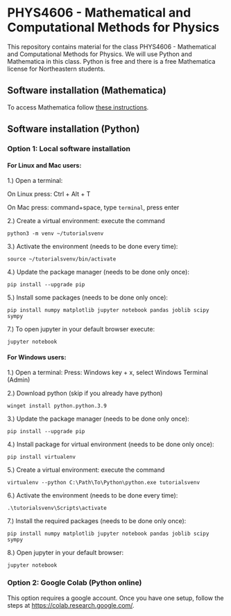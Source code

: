 # PHYS4606 - Mathematical and Computational Methods for Physics
This repository contains material for the class PHYS4606 - Mathematical and Computational Methods for Physics. We will use Python and Mathematica in this class. Python is free and there is a free Mathematica license for Northeastern students.

## Software installation (Mathematica)
To access Mathematica follow <a href="https://service.northeastern.edu/tech?id=kb_article_view&sysparm_article=KB0012562&sys_kb_id=ff8b3ef6874771d43b170e96cebb3518&spa=1" target="_blank">these instructions</a>.

## Software installation (Python)

### Option 1: Local software installation

#### For Linux and Mac users:
1.) Open a terminal:

  On Linux press: Ctrl + Alt + T
  
  On Mac press: command+space, type ``terminal``, press enter
  
2.) Create a virtual environment: execute the command

```python3 -m venv ~/tutorialsvenv```

3.) Activate the environment (needs to be done every time):

```source ~/tutorialsvenv/bin/activate```

4.) Update the package manager (needs to be done only once):

```pip install --upgrade pip```

5.) Install some packages (needs to be done only once):

```pip install numpy matplotlib jupyter notebook pandas joblib scipy sympy```

7.) To open jupyter in your default browser execute:

```jupyter notebook```

#### For Windows users:
1.) Open a terminal: Press: Windows key + x, select Windows Terminal (Admin)

2.) Download python (skip if you already have python)

```winget install python.python.3.9```

3.) Update the package manager (needs to be done only once):

```pip install --upgrade pip```

4.) Install package for virtual environment (needs to be done only once):

```pip install virtualenv```

5.) Create a virtual environment: execute the command

```virtualenv --python C:\Path\To\Python\python.exe tutorialsvenv```

6.) Activate the environment (needs to be done every time):

```.\tutorialsvenv\Scripts\activate```

7.) Install the required packages (needs to be done only once):

```pip install numpy matplotlib jupyter notebook pandas joblib scipy sympy```

8.) Open jupyter in your default browser:

```jupyter notebook```

### Option 2: Google Colab (Python online)
This option requires a google account. Once you have one setup, follow the steps at <a href="https://colab.research.google.com/" target="_blank">https://colab.research.google.com/</a>.



